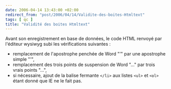 ```yaml
---
date: 2006-04-14 13:43:00 +02:00
redirect_from: "post/2006/04/14/Validite-des-boites-Htmltext"
tags: [ qc ]
title: "Validité des boites Htmltext"
---
```


Avant son enregistrement en base de données, le code HTML renvoyé par
l'éditeur wysiwyg subi les vérifications suivantes :

* remplacement de l'apostrophe penchée de Word "'" par une apostrophe simple
"'",
* remplacement des trois points de suspension de Word "…" par trois vrais
points "...",
* si nécessaire, ajout de la balise fermante `</li>` aux listes
`<ul>` et `<ol>` étant donné que IE ne le fait pas.
